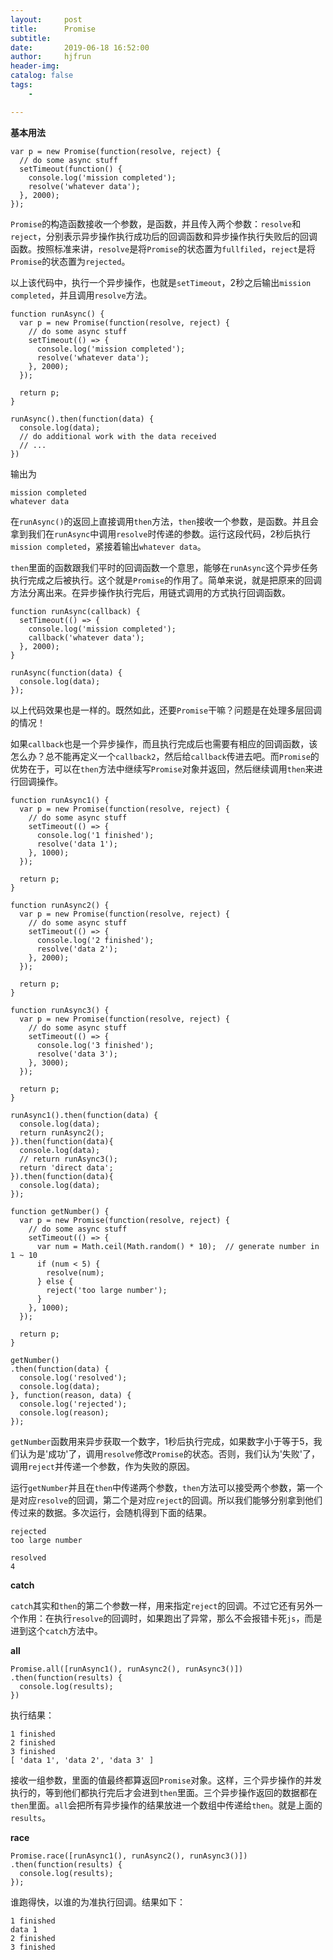 ```yaml
---
layout:     post
title:      Promise
subtitle:   
date:       2019-06-18 16:52:00
author:     hjfrun
header-img: 
catalog: false
tags:
    -

---
```




**基本用法**

```
var p = new Promise(function(resolve, reject) {
  // do some async stuff
  setTimeout(function() {
    console.log('mission completed');
    resolve('whatever data');
  }, 2000);
});
```

`Promise`的构造函数接收一个参数，是函数，并且传入两个参数：`resolve`和`reject`，分别表示异步操作执行成功后的回调函数和异步操作执行失败后的回调函数。按照标准来讲，`resolve`是将`Promise`的状态置为`fullfiled`，`reject`是将`Promise`的状态置为`rejected`。

以上该代码中，执行一个异步操作，也就是`setTimeout`，2秒之后输出`mission completed`，并且调用`resolve`方法。



```
function runAsync() {
  var p = new Promise(function(resolve, reject) {
    // do some async stuff
    setTimeout(() => {
      console.log('mission completed');
      resolve('whatever data');
    }, 2000);
  });

  return p;
}

runAsync().then(function(data) {
  console.log(data);
  // do additional work with the data received
  // ...
})
```

输出为

```
mission completed
whatever data
```

在`runAsync()`的返回上直接调用`then`方法，`then`接收一个参数，是函数。并且会拿到我们在`runAsync`中调用`resolve`时传递的参数。运行这段代码，2秒后执行`mission completed`，紧接着输出`whatever data`。

`then`里面的函数跟我们平时的回调函数一个意思，能够在`runAsync`这个异步任务执行完成之后被执行。这个就是`Promise`的作用了。简单来说，就是把原来的回调方法分离出来。在异步操作执行完后，用链式调用的方式执行回调函数。



```
function runAsync(callback) {
  setTimeout(() => {
    console.log('mission completed');
    callback('whatever data');
  }, 2000);
}

runAsync(function(data) {
  console.log(data);
});
```

以上代码效果也是一样的。既然如此，还要`Promise`干嘛？问题是在处理多层回调的情况！

如果`callback`也是一个异步操作，而且执行完成后也需要有相应的回调函数，该怎么办？总不能再定义一个`callback2`，然后给`callback`传进去吧。而`Promise`的优势在于，可以在`then`方法中继续写`Promise`对象并返回，然后继续调用`then`来进行回调操作。



```
function runAsync1() {
  var p = new Promise(function(resolve, reject) {
    // do some async stuff
    setTimeout(() => {
      console.log('1 finished');
      resolve('data 1');
    }, 1000);
  });

  return p;
}

function runAsync2() {
  var p = new Promise(function(resolve, reject) {
    // do some async stuff
    setTimeout(() => {
      console.log('2 finished');
      resolve('data 2');
    }, 2000);
  });
  
  return p;
}

function runAsync3() {
  var p = new Promise(function(resolve, reject) {
    // do some async stuff
    setTimeout(() => {
      console.log('3 finished');
      resolve('data 3');
    }, 3000);
  });

  return p;
}

runAsync1().then(function(data) {
  console.log(data);
  return runAsync2();
}).then(function(data){
  console.log(data);
  // return runAsync3();
  return 'direct data';
}).then(function(data){
  console.log(data);
});
```



```
function getNumber() {
  var p = new Promise(function(resolve, reject) {
    // do some async stuff
    setTimeout(() => {
      var num = Math.ceil(Math.random() * 10);  // generate number in 1 ~ 10
      if (num < 5) {
        resolve(num);
      } else {
        reject('too large number');
      }
    }, 1000);
  });

  return p;
}

getNumber()
.then(function(data) {
  console.log('resolved');
  console.log(data);
}, function(reason, data) {
  console.log('rejected');
  console.log(reason);
});
```

`getNumber`函数用来异步获取一个数字，1秒后执行完成，如果数字小于等于5，我们认为是'成功'了，调用`resolve`修改`Promise`的状态。否则，我们认为'失败'了，调用`reject`并传递一个参数，作为失败的原因。

运行`getNumber`并且在`then`中传递两个参数，`then`方法可以接受两个参数，第一个是对应`resolve`的回调，第二个是对应`reject`的回调。所以我们能够分别拿到他们传过来的数据。多次运行，会随机得到下面的结果。

```
rejected
too large number
```

```
resolved
4
```



**catch**

`catch`其实和`then`的第二个参数一样，用来指定`reject`的回调。不过它还有另外一个作用：在执行`resolve`的回调时，如果跑出了异常，那么不会报错卡死`js`，而是进到这个`catch`方法中。

 **all**

```
Promise.all([runAsync1(), runAsync2(), runAsync3()])
.then(function(results) {
  console.log(results);
})

```

执行结果：

```
1 finished
2 finished
3 finished
[ 'data 1', 'data 2', 'data 3' ]

```

接收一组参数，里面的值最终都算返回`Promise`对象。这样，三个异步操作的并发执行的，等到他们都执行完后才会进到`then`里面。三个异步操作返回的数据都在`then`里面。`all`会把所有异步操作的结果放进一个数组中传递给`then`。就是上面的`results`。



**race**

```
Promise.race([runAsync1(), runAsync2(), runAsync3()])
.then(function(results) {
  console.log(results);
});

```

谁跑得快，以谁的为准执行回调。结果如下：

```
1 finished
data 1
2 finished
3 finished

```








